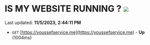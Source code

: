 # IS MY WEBSITE RUNNING ? [![](https://img.shields.io/static/v1?label=Sponsor&message=%E2%9D%A4&logo=GitHub&color=%23fe8e86)](https://github.com/sponsors/<username>)

Last updated: **11/5/2023, 2:44:11 PM**

- `GET` [https://youssefservice.me](https://youssefservice.me) - **Up** (1004ms)
